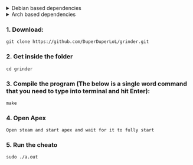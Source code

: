 <details>
<summary>Debian based dependencies</summary>

## Intall build-essential / libx11-dev / libxtst-dev (Mandatory. You only need to do this once) !!!
`
sudo apt-get install build-essential libx11-dev libxtst-dev
`
</details>

<details>
<summary>Arch based dependencies</summary>

## Intall base-devel / libx11 / libxtst (Mandatory. You only need to do this once) !!!
`
sudo pacman -Sy base-devel libx11 libxtst
`
</details>



### 1. Download:
```
git clone https://github.com/DuperDuperLoL/grinder.git
```

### 2. Get inside the folder
```
cd grinder
```

### 3. Compile the program (The below is a single word command that you need to type into terminal and hit Enter):
```
make
```

### 4. Open Apex
```
Open steam and start apex and wait for it to fully start
```

### 5. Run the cheato
```
sudo ./a.out
```
